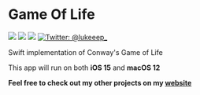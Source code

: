#  Game Of Life
<p>
    <img src="https://img.shields.io/badge/Swift-5.5.1-ff69b4.svg" />
    <img src="https://img.shields.io/badge/iOS-15+-brightgreen.svg" />
    <img src="https://img.shields.io/badge/macOS-12+-brightgreen.svg" />
    <a href="https://twitter.com/lukeeep_">
        <img src="https://img.shields.io/badge/Contact-@lukeeep_-lightgrey.svg?style=flat" alt="Twitter: @lukeeep_" />
    </a>
</p>

Swift implementation of Conway's Game of Life

This app will run on both **iOS 15** and **macOS 12**

**Feel free to check out my other projects on my [website](https://lukaspistrol.com)**
